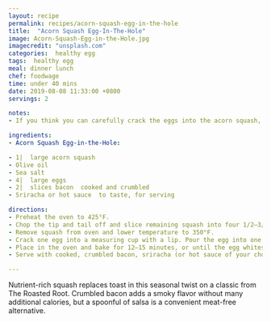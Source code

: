 ```yaml
---
layout: recipe
permalink: recipes/acorn-squash-egg-in-the-hole
title:  "Acorn Squash Egg-In-The-Hole"
image: Acorn-Squash-Egg-in-the-Hole.jpg
imagecredit: "unsplash.com"
categories:  healthy egg
tags:  healthy egg
meal: dinner lunch
chef: foodwage
time: under 40 mins
date: 2019-08-08 11:33:00 +0800
servings: 2

notes:
- If you think you can carefully crack the eggs into the acorn squash, skip the measuring cup.

ingredients:
- Acorn Squash Egg-in-the-Hole:

- 1|  large acorn squash
- Olive oil
- Sea salt
- 4|  large eggs
- 2|  slices bacon  cooked and crumbled
- Sriracha or hot sauce  to taste, for serving

directions:
- Preheat the oven to 425°F.
- Chop the tip and tail off and slice remaining squash into four 1/2–3/4-inch thick rounds. Scoop the seeds and innards out of each round and discard. Lightly coat both sides of each round with olive oil and place on a lightly-oiled (or sprayed) baking sheet. Sprinkle with salt and pepper and bake for 15 minutes, or until tender when poked with a fork.
- Remove squash from oven and lower temperature to 350°F.
- Crack one egg into a measuring cup with a lip. Pour the egg into one of the squash rounds. Repeat with the remaining eggs 
- Place in the oven and bake for 12–15 minutes, or until the egg whites are set.
- Serve with cooked, crumbled bacon, sriracha (or hot sauce of your choice), and any additional toppings.

---
```


Nutrient-rich squash replaces toast in this seasonal twist on a classic from The Roasted Root. Crumbled bacon adds a smoky flavor without many additional calories, but a spoonful of salsa is a convenient meat-free alternative.